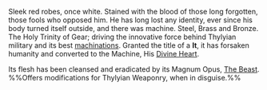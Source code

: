 Sleek red robes, once white. Stained with the blood of those long forgotten, those fools who opposed him. 
He has long lost any identity, ever since his body turned itself outside, and there was machine. Steel, Brass and Bronze. The Holy Trinity of Gear; driving the innovative force behind Thylyian military and its best [machinations](Rastaban). 
Granted the title of a **It**, it has forsaken humanity and converted to the Machine, His [Divine Heart](Heart%20of%20Mekhane). 

Its flesh has been cleansed and eradicated by its Magnum Opus, [The Beast](Rastaban). 
%%Offers modifications for Thylyian Weaponry, when in disguise.%%

 
